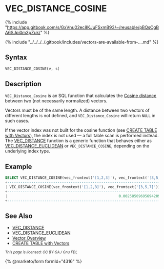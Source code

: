 # VEC\_DISTANCE\_COSINE

{% include "https://app.gitbook.com/s/GxVnu02ec8KJuFSxmB93/~/reusable/pBQsCgBA6SJpi0m3pZuk/" %}

{% include "../../../../.gitbook/includes/vectors-are-available-from-....md" %}

## Syntax

```sql
VEC_DISTANCE_COSINE(v, s)
```

## Description

`VEC_Distance_Cosine` is an SQL function that calculates the [Cosine distance](https://en.wikipedia.org/wiki/Cosine_similarity#Cosine_distance) between two (not necessarily normalized) vectors.

Vectors must be of the same length. A distance between two vectors of different lengths is not defined, and `VEC_Distance_Cosine` will return `NULL` in such cases.

If the vector index was not built for the cosine function (see [CREATE TABLE with Vectors](../create-table-with-vectors.md)), the index is not used — a full table scan is performed instead. The [VEC\_DISTANCE](vector-functions-vec_distance.md) function is a generic function that behaves either as [VEC\_DISTANCE\_EUCLIDEAN](vec_distance_euclidean.md) or `VEC_DISTANCE_COSINE`, depending on the underlying index type.

## Example

```sql
SELECT VEC_DISTANCE_COSINE(vec_fromtext('[1,2,3]'), vec_fromtext('[3,5,7]'));
+-----------------------------------------------------------------------+
| VEC_DISTANCE_COSINE(vec_fromtext('[1,2,3]'), vec_fromtext('[3,5,7]')) |
+-----------------------------------------------------------------------+
|                                                   0.00258509695694209 |
+-----------------------------------------------------------------------+
```

## See Also

* [VEC\_DISTANCE](vector-functions-vec_distance.md)
* [VEC\_DISTANCE\_EUCLIDEAN](vec_distance_euclidean.md)
* [Vector Overview](../vector-overview.md)
* [CREATE TABLE with Vectors](../create-table-with-vectors.md)

<sub>_This page is licensed: CC BY-SA / Gnu FDL_</sub>

{% @marketo/form formId="4316" %}
